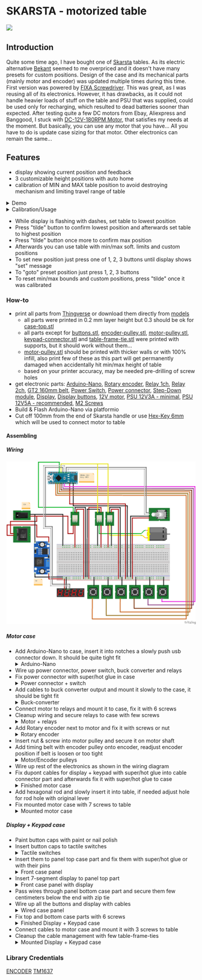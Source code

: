 # SKARSTA - motorized table

![](https://www.ikea.com/gb/en/images/products/skarsta-desk-sit-stand-white__0324864_pe518141_s4.jpg)

## Introduction

Quite some time ago, I have bought one of [Skarsta](https://www.ikea.com/us/en/catalog/products/S29084966/) tables. As its electric alternative [Bekant](https://www.ikea.com/us/en/catalog/products/S59022528/) seemed to me overpriced and it doesn't have many presets for custom positions.
Design of the case and its mechanical parts (mainly motor and encoder) was updated multiple times during this time.
First version was powered by [FIXA Screwdriver](https://www.ikea.com/us/en/catalog/products/60196103/). This was great, as I was reusing all of its electronics. However, it has drawbacks, as it could not handle heavier loads of stuff on the table and PSU that was supplied, could be used only for recharging, which resulted to dead batteries sooner than expected.
After testing quite a few DC motors from Ebay, Aliexpress and Banggood, I stuck with [DC-12V-180RPM Motor](https://www.banggood.com/DC-12V-180RPM-Geared-Motor-High-Torque-Gear-Reducer-Motor-p-1068573.html?p=7W02096203810201609O&stayold=1&curwarehouse=CN), that satisfies my needs at the moment. But basically, you can use any motor that you have... All you have to do is update case sizing for that motor. Other electronics can remain the same...

## Features

- display showing current position and feedback
- 3 customizable height positions with auto home
- calibration of MIN and MAX table position to avoid destroying mechanism and limiting travel range of table

<details>
  <summary>Demo</summary>
<a href="https://drive.google.com/uc?export=view&id=11fxb0fec8Fuy7tDqFeZYRDHFgvnCaMHv"><img src="https://drive.google.com/uc?export=view&id=1hdM9_hMtFimvwPmZIGsFbmUTbFtn0tWU" style="width: 500px; max-width: 100%; height: auto" title="Click for the larger version." /></a>
</details>

<details>
  <summary>Calibration/Usage</summary>
<a href="https://drive.google.com/uc?export=view&id=1DPuMu6nJTlpt_S-GxPTESTXoy6SDZpPV"><img src="https://drive.google.com/uc?export=view&id=1b0MzVhLmEIejq30hajqHqj84zYMOo-d1" style="width: 500px; max-width: 100%; height: auto" title="Click for the larger version." /></a>
</details>

- While display is flashing with dashes, set table to lowest position
- Press "tilde" button to confirm lowest position and afterwards set table to highest position
- Press "tilde" button once more to confirm max position
- Afterwards you can use table with min/max soft. limits and custom positions
- To set new position just press one of 1, 2, 3 buttons until display shows "set" message
- To "goto" preset position just press 1, 2, 3 buttons
- To reset min/max bounds and custom positions, press "tilde" once it was calibrated

### How-to

- print all parts from [Thingverse](https://www.thingiverse.com/thing:3081839) or download them directly from [models](models)
  - all parts were printed in 0.2 mm layer height but 0.3 should be ok for [case-top.stl](models/case-top.stl)
  - all parts except for [buttons.stl](models/buttons.stl), [encoder-pulley.stl](models/encoder-pulley.stl), [motor-pulley.stl](models/motor-pulley.stl), [keypad-connector.stl](models/keypad-connector.stl) and [table-frame-tie.stl](models/table-frame-tie.stl) were printed with supports, but it should work without them...
  - [motor-pulley.stl](models/motor-pulley.stl) should be printed with thicker walls or with 100% infill, also print few of these as this part will get permanently damaged when accidentally hit min/max height of table
  - based on your printer accuracy, may be needed pre-drilling of screw holes
- get electronic parts:
  [Arduino-Nano](https://www.ebay.com/itm/1PCS-mini-USB-Nano-V3-0-ATmega328P-CH340G-5V-16M-micro-controller-Arduino/191773759569?hash=item2ca69b5851:g:aHAAAOSwLN5WiNjA),
  [Rotary encoder](https://www.ebay.com/itm/1PCS-KY-040-Rotary-Encoder-Module-Brick-Sensor-Development-For-Arduino-CA/141975888668?hash=item210e6c231c:g:6aIAAOSwq5lTmbF7),
  [Relay 1ch](https://www.ebay.com/itm/1-2-5-10PCS-5V-One-1-Channel-Relay-Module-Board-Shield-For-Arduino-PIC-AVR-ARM-M/302126861988?hash=item46582a0ea4%3Am%3AmO-uqxnlvpXMQXX-eRxgBwA&var=600944064917),
  [Relay 2ch](https://www.ebay.com/itm/5V-Two-2-Channel-Relay-Module-With-optocoupler-For-PIC-AVR-DSP-ARM-Arduino-NEW/281683101414?epid=734905713&hash=item41959f06e6:g:uBQAAOSwhOxVSLJu),
  [GT2 160mm belt](https://www.ebay.com/itm/2GT-3D-Printer-Belt-Closed-Loop-Rubber-GT2-Timing-Belt-Length-110mm-852mm/132454520950?hash=item1ed6e79876%3Am%3Am1bUMmOd4qzqWTbtUS6QyGQ&var=431798850623),
  [Power Switch](https://www.ebay.com/itm/10Pcs-12V-2-Pin-Car-Boat-Round-Dot-Light-ON-OFF-Rocker-Toggle-Switch-Tool-Black/382170389677?hash=item58fb215cad:g:D~QAAOSwHb9ZcAnX),
  [Power connector](https://www.ebay.com/itm/10pcs-DC-005-Power-Supply-Jack-Socket-Female-PCB-Mount-Connector-5-5mm-x-2-1mm/263403309838?hash=item3d540f8b0e:g:tMgAAOSwc2FaQFNw),
  [Step-Down module](https://www.ebay.com/itm/1PCS-DC-DC-LM2596-power-Supply-Buck-Converter-step-down-module-NEW-CA/142147326064?hash=item2118a41070:g:L1kAAOSwvzRXzOBg),
  [Display](https://www.ebay.com/itm/0-56-TM1637-4Bit-Digital-LED-7-Segment-Clock-Tube-Display-For-Arduino-White/172971714554?hash=item2845eae7fa:g:ISAAAOSweZJaOkDh),
  [Display buttons](https://www.ebay.com/itm/20Set-Momentary-Tactile-Push-Button-Touch-Micro-Switch-4P-PCB-Caps12x12x7-3mm-XW/113218977191?hash=item1a5c607da7:g:ay4AAOSwkVxa8RE4),
  [12V motor](https://www.banggood.com/DC-12V-180RPM-Geared-Motor-High-Torque-Gear-Reducer-Motor-p-1068573.html?p=7W02096203810201609O&stayold=1&curwarehouse=CN),
  [PSU 12V3A - minimal](https://www.meanwell-web.com/en-gb/ac-dc-industrial-desktop-adaptor-output-12vdc-at-gst36e12--p1j),
  [PSU 12V5A - recommended](https://www.meanwell-web.com/en-gb/ac-dc-industrial-desktop-adaptor-with-3-pin-iec320-gs60a12--p1j),
  [M2 Screws](https://www.ebay.com/itm/Hex-Socket-Bolts-Countersunk-Flat-Head-Screws-M2-M3-M4-M5-M6-Black-Alloy-Steel/183214890165?hash=item2aa8755cb5%3Am%3AmRNLwqyXcB6KXHipo6jIAWA&var=690492992291)
- Build & Flash Arduino-Nano via platformio
- Cut off 100mm from the end of Skarsta handle or use [Hex-Key 6mm](https://www.ebay.com/itm/1-5mm-24mm-ALLEN-BALL-POINT-END-LONG-ARM-HEX-KEY-WRENCH-METRIC-ALLEN-KEY/182563068986) which will be used to connect motor to table

#### Assembling

##### Wiring

![](./img/wiring.png)

##### Motor case

- Add Arduino-Nano to case, insert it into notches a slowly push usb connector down. It should be quite tight fit
  <details>
    <summary>Arduino-Nano</summary>
    <a href="https://drive.google.com/uc?export=view&id=132wOltgyG5gLfcHMTsRL4sOw1rBVbGGI"><img src="https://drive.google.com/uc?export=view&id=132wOltgyG5gLfcHMTsRL4sOw1rBVbGGI" style="width: 500px; max-width: 100%; height: auto" title="Click for the larger version." /></a>
  </details>
- Wire up power connector, power switch, buck converter and relays
- Fix power connector with super/hot glue in case
  <details>
    <summary>Power connector + switch</summary>
    <a href="https://drive.google.com/uc?export=view&id=166TC9dmI48ojHFoScJtCKCrcVCN16JBk"><img src="https://drive.google.com/uc?export=view&id=166TC9dmI48ojHFoScJtCKCrcVCN16JBk" style="width: 500px; max-width: 100%; height: auto" title="Click for the larger version." /></a>
  </details>
- Add cables to buck converter output and mount it slowly to the case, it should be tight fit
  <details>
    <summary>Buck-converter</summary>
    <a href="https://drive.google.com/uc?export=view&id=1MY1QLGhSeExeis4uxmTsKUTAkFWPeI9L"><img src="https://drive.google.com/uc?export=view&id=1MY1QLGhSeExeis4uxmTsKUTAkFWPeI9L" style="width: 500px; max-width: 100%; height: auto" title="Click for the larger version." /></a>
  </details>
- Connect motor to relays and mount it to case, fix it with 6 screws
- Cleanup wiring and secure relays to case with few screws
  <details>
    <summary>Motor + relays</summary>
    <a href="https://drive.google.com/uc?export=view&id=1QHBbjOuYCsB3xog_ySKO66kFvDqK6Fbp"><img src="https://drive.google.com/uc?export=view&id=1QHBbjOuYCsB3xog_ySKO66kFvDqK6Fbp" style="width: 500px; max-width: 100%; height: auto" title="Click for the larger version." /></a>
  </details>
- Add Rotary encoder next to motor and fix it with screws or nut
  <details>
    <summary>Rotary encoder</summary>
    <a href="https://drive.google.com/uc?export=view&id=1GGPZeZlSmgoTHLFkNLEzZYqxAW9sUbMC"><img src="https://drive.google.com/uc?export=view&id=1GGPZeZlSmgoTHLFkNLEzZYqxAW9sUbMC" style="width: 500px; max-width: 100%; height: auto" title="Click for the larger version." /></a>
  </details>
- Insert nut & screw into motor pulley and secure it on motor shaft
- Add timing belt with encoder pulley onto encoder, readjust encoder position if belt is loosen or too tight
  <details>
    <summary>Motor/Encoder pulleys</summary>
    <a href="https://drive.google.com/uc?export=view&id=1q8UN07lRM9irNA-o0cjjysNviAEeggWU"><img src="https://drive.google.com/uc?export=view&id=1q8UN07lRM9irNA-o0cjjysNviAEeggWU" style="width: 500px; max-width: 100%; height: auto" title="Click for the larger version." /></a>
  </details>
- Wire up rest of the electronics as shown in the wiring diagram
- Fix dupont cables for display + keypad with super/hot glue into cable connector part and afterwards fix it with super/hot glue to case
  <details>
    <summary>Finished motor case</summary>
    <a href="https://drive.google.com/uc?export=view&id=19tCSOthFfihupELphLvazGWEjptixe2d"><img src="https://drive.google.com/uc?export=view&id=19tCSOthFfihupELphLvazGWEjptixe2d" style="width: 500px; max-width: 100%; height: auto" title="Click for the larger version." /></a>
  </details>
- Add hexagonal rod and slowly insert it into table, if needed adjust hole for rod hole with original lever
- Fix mounted motor case with 7 screws to table
  <details>
    <summary>Mounted motor case</summary>
    <a href="https://drive.google.com/uc?export=view&id=1Mlf-zk6XFL4rruclsFIqbEq0DQg2OCfx"><img src="https://drive.google.com/uc?export=view&id=1Mlf-zk6XFL4rruclsFIqbEq0DQg2OCfx" style="width: 500px; max-width: 100%; height: auto" title="Click for the larger version." /></a>
  </details>

##### Display + Keypad case

- Paint button caps with paint or nail polish
- Insert button caps to tactile switches
  <details>
    <summary>Tactile switches</summary>
    <a href="https://drive.google.com/uc?export=view&id=1t-OP-l0pg0Zmd32IxDXx131u2P1lAcoV"><img src="https://drive.google.com/uc?export=view&id=1t-OP-l0pg0Zmd32IxDXx131u2P1lAcoV" style="width: 500px; max-width: 100%; height: auto" title="Click for the larger version." /></a>
  </details>
- Insert them to panel top case part and fix them with super/hot glue or with their pins
  <details>
    <summary>Front case panel</summary>
    <a href="https://drive.google.com/uc?export=view&id=10cKNxXXogKxYKBh4oIO3JDHDGB05OmQT"><img src="https://drive.google.com/uc?export=view&id=10cKNxXXogKxYKBh4oIO3JDHDGB05OmQT" style="width: 500px; max-width: 100%; height: auto" title="Click for the larger version." /></a>
  </details>
- Insert 7-segment display to panel top part
  <details>
    <summary>Front case panel with display</summary>
    <a href="https://drive.google.com/uc?export=view&id=1It6w3IHo9cuEwheeEhL4n8JV32JYSgZr"><img src="https://drive.google.com/uc?export=view&id=1It6w3IHo9cuEwheeEhL4n8JV32JYSgZr" style="width: 500px; max-width: 100%; height: auto" title="Click for the larger version." /></a>
  </details>
- Pass wires through panel bottom case part and secure them few centimeters below the end with zip tie
- Wire up all the buttons and display with cables
  <details>
    <summary>Wired case panel</summary>
    <a href="https://drive.google.com/uc?export=view&id=1vIWpAW9SODAJarWg87MDfvPzOkGBGSsY"><img src="https://drive.google.com/uc?export=view&id=1vIWpAW9SODAJarWg87MDfvPzOkGBGSsY" style="width: 500px; max-width: 100%; height: auto" title="Click for the larger version." /></a>
  </details>
- Fix top and bottom case parts with 6 screws
  <details>
    <summary>Finished Display + Keypad case</summary>
    <a href="https://drive.google.com/uc?export=view&id=1TNIRP2qKsRAH4POK3g0ZD4hCG--lAydb"><img src="https://drive.google.com/uc?export=view&id=1TNIRP2qKsRAH4POK3g0ZD4hCG--lAydb" style="width: 500px; max-width: 100%; height: auto" title="Click for the larger version." /></a>
  </details>
- Connect cables to motor case and mount it with 3 screws to table
- Cleanup the cable management with few table-frame-ties
  <details>
    <summary>Mounted Display + Keypad case</summary>
    <a href="https://drive.google.com/uc?export=view&id=1aDSQ8JeYmuPXdMajL1Xrt5WNS_1qEvJo"><img src="https://drive.google.com/uc?export=view&id=1aDSQ8JeYmuPXdMajL1Xrt5WNS_1qEvJo" style="width: 500px; max-width: 100%; height: auto" title="Click for the larger version." /></a>
    <a href="https://drive.google.com/uc?export=view&id=15VFWSnQ_u37xM2864LjUWOSjwABPXVya"><img src="https://drive.google.com/uc?export=view&id=15VFWSnQ_u37xM2864LjUWOSjwABPXVya" style="width: 500px; max-width: 100%; height: auto" title="Click for the larger version." /></a>
  </details>

### Library Credentials

[ENCODER](https://github.com/buxtronix/arduino/tree/master/libraries/Rotary)
[TM1637](https://github.com/Seeed-Studio/Grove_4Digital_Display)
